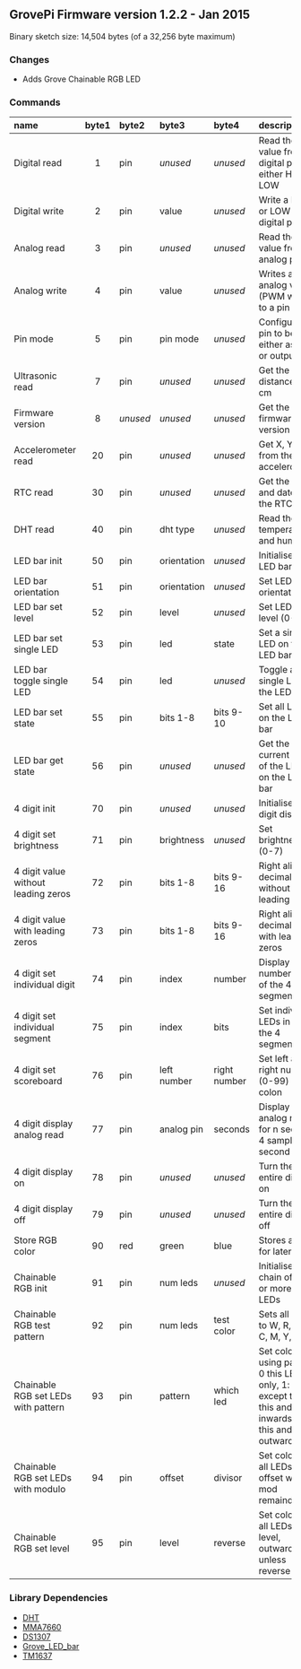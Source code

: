 ## GrovePi Firmware version 1.2.2 - Jan 2015

Binary sketch size: 14,504 bytes (of a 32,256 byte maximum)

### Changes

* Adds Grove Chainable RGB LED


### Commands

| name                                | byte1 | byte2    | byte3       | byte4        | description                                             |
|:----------------------------------- |:-----:|:-------- |:----------- |:------------ |:------------------------------------------------------- |
| Digital read                        | 1     | pin      | _unused_    | _unused_     | Read the value from a digital pin, either HIGH or LOW   |
| Digital write                       | 2     | pin      | value       | _unused_     | Write a HIGH or LOW to a digital pin                    |
| Analog read                         | 3     | pin      | _unused_    | _unused_     | Read the value from an analog pin                       |
| Analog write                        | 4     | pin      | value       | _unused_     | Writes an analog value (PWM wave) to a pin              |
| Pin mode                            | 5     | pin      | pin mode    | _unused_     | Configure a pin to behave either as input or output     |
| Ultrasonic read                     | 7     | pin      | _unused_    | _unused_     | Get the distance in cm                                  |
| Firmware version                    | 8     | _unused_ | _unused_    | _unused_     | Get the firmware version                                |
| Accelerometer read                  | 20    | pin      | _unused_    | _unused_     | Get X, Y and Z from the 1.5g accelerometer              |
| RTC read                            | 30    | pin      | _unused_    | _unused_     | Get the time and date from the RTC                      |
| DHT read                            | 40    | pin      | dht type    | _unused_     | Read the temperature and humidity                       |
| LED bar init                        | 50    | pin      | orientation | _unused_     | Initialise a LED bar                                    |
| LED bar orientation                 | 51    | pin      | orientation | _unused_     | Set LED bar orientation                                 |
| LED bar set level                   | 52    | pin      | level       | _unused_     | Set LED bar level (0-10)                                |
| LED bar set single LED              | 53    | pin      | led         | state        | Set a single LED on the LED bar                         |
| LED bar toggle single LED           | 54    | pin      | led         | _unused_     | Toggle a single LED on the LED bar                      |
| LED bar set state                   | 55    | pin      | bits 1-8    | bits 9-10    | Set all LEDs on the LED bar                             |
| LED bar get state                   | 56    | pin      | _unused_    | _unused_     | Get the current state of the LEDs on the LED bar        |
| 4 digit init                        | 70    | pin      | _unused_    | _unused_     | Initialise a 4 digit display                            |
| 4 digit set brightness              | 71    | pin      | brightness  | _unused_     | Set brightness (0-7)                                    |
| 4 digit value without leading zeros | 72    | pin      | bits 1-8    | bits 9-16    | Right aligned decimal value without leading zeros       |
| 4 digit value with leading zeros    | 73    | pin      | bits 1-8    | bits 9-16    | Right aligned decimal value with leading zeros          |
| 4 digit set individual digit        | 74    | pin      | index       | number       | Display a number in one of the 4 segments               |
| 4 digit set individual segment      | 75    | pin      | index       | bits         | Set individual LEDs in one of the 4 segments            |
| 4 digit set scoreboard              | 76    | pin      | left number | right number | Set left and right numbers (0-99) with a colon          |
| 4 digit display analog read         | 77    | pin      | analog pin  | seconds      | Display analog read for n seconds, 4 samples per second |
| 4 digit display on                  | 78    | pin      | _unused_    | _unused_     | Turn the entire display on                              |
| 4 digit display off                 | 79    | pin      | _unused_    | _unused_     | Turn the entire display off                             |
| Store RGB color                     | 90    | red      | green       | blue         | Stores a color for later use                            |
| Chainable RGB init                  | 91    | pin      | num leds    | _unused_     | Initialise a chain of one or more RGB LEDs              |
| Chainable RGB test pattern          | 92    | pin      | num leds    | test color   | Sets all LEDs to W, R, G, B, C, M, Y, K                 |
| Chainable RGB set LEDs with pattern | 93    | pin      | pattern     | which led    | Set color using pattern: 0 this LED only, 1: all except this, 2: this and inwards, 3: this and outwards |
| Chainable RGB set LEDs with modulo  | 94    | pin      | offset      | divisor      | Set color on all LEDs >= offset when mod remainder is 0 |
| Chainable RGB set level             | 95    | pin      | level       | reverse      | Set color on all LEDs <= level, outwards unless reverse |


### Library Dependencies

* [DHT](https://github.com/karan259/DHT-sensor-library)
* [MMA7660](https://github.com/mcauser/Grove-3Axis-Digital-Accelerometer-1.5g-MMA7660FC)
* [DS1307](https://github.com/Seeed-Studio/RTC_DS1307)
* [Grove_LED_bar](https://github.com/Seeed-Studio/Grove_LED_Bar)
* [TM1637](https://github.com/mcauser/TM1637-led-driver-7-segment)
